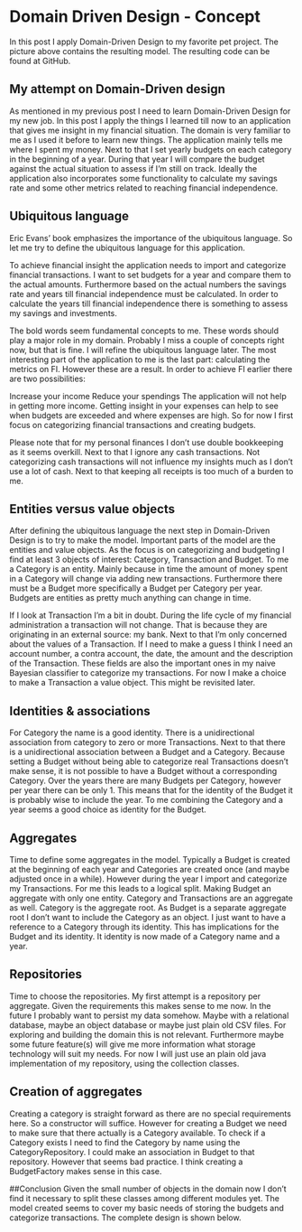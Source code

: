 # Domain Driven Design - Concept
In this post I apply Domain-Driven Design to my favorite pet project. The picture above contains the resulting model. The resulting code can be found at GitHub.

## My attempt on Domain-Driven design
As mentioned in my previous post I need to learn Domain-Driven Design for my new job. In this post I apply the things I learned till now to an application that gives me insight in my financial situation. The domain is very familiar to me as I used it before to learn new things. The application mainly tells me where I spent my money. Next to that I set yearly budgets on each category in the beginning of a year. During that year I will compare the budget against the actual situation to assess if I’m still on track. Ideally the application also incorporates some functionality to calculate my savings rate and some other metrics related to reaching financial independence.

## Ubiquitous language
Eric Evans’ book emphasizes the importance of the ubiquitous language. So let me try to define the ubiquitous language for this application.

To achieve financial insight the application needs to import and categorize financial transactions. I want to set budgets for a year and compare them to the actual amounts. Furthermore based on the actual numbers the savings rate and years till financial independence must be calculated. In order to calculate the years till financial independence there is something to assess my savings and investments.

The bold words seem fundamental concepts to me. These words should play a major role in my domain. Probably I miss a couple of concepts right now, but that is fine. I will refine the ubiquitous language later. The most interesting part of the application to me is the last part: calculating the metrics on FI. However these are a result. In order to achieve FI earlier there are two possibilities:

Increase your income
Reduce your spendings
The application will not help in getting more income. Getting insight in your expenses can help to see when budgets are exceeded and where expenses are high. So for now I first focus on categorizing financial transactions and creating budgets.

Please note that for my personal finances I don’t use double bookkeeping as it seems overkill. Next to that I ignore any cash transactions. Not categorizing cash transactions will not influence my insights much as I don’t use a lot of cash. Next to that keeping all receipts is too much of a burden to me.

## Entities versus value objects
After defining the ubiquitous language the next step in Domain-Driven Design is to try to make the model. Important parts of the model are the entities and value objects. As the focus is on categorizing and budgeting I find at least 3 objects of interest: Category, Transaction and Budget. To me a Category is an entity. Mainly because in time the amount of money spent in a Category will change via adding new transactions. Furthermore there must be a Budget more specifically a Budget per Category per year. Budgets are entities as pretty much anything can change in time.

If I look at Transaction I’m a bit in doubt. During the life cycle of my financial administration a transaction will not change. That is because they are originating in an external source: my bank. Next to that I’m only concerned about the values of a Transaction. If I need to make a guess I think I need an account number, a contra account, the date, the amount and the description of the Transaction. These fields are also the important ones in my naive Bayesian classifier to categorize my transactions. For now I make a choice to make a Transaction a value object. This might be revisited later.

## Identities & associations
For Category the name is a good identity. There is a unidirectional association from category to zero or more Transactions. Next to that there is a unidirectional association between a Budget and a Category. Because setting a Budget without being able to categorize real Transactions doesn’t make sense, it is not possible to have a Budget without a corresponding Category. Over the years there are many Budgets per Category, however per year there can be only 1. This means that for the identity of the Budget it is probably wise to include the year. To me combining the Category and a year seems a good choice as identity for the Budget.

## Aggregates
Time to define some aggregates in the model. Typically a Budget is created at the beginning of each year and Categories are created once (and maybe adjusted once in a while). However during the year I import and categorize my Transactions. For me this leads to a logical split. Making Budget an aggregate with only one entity. Category and Transactions are an aggregate as well. Category is the aggregate root. As Budget is a separate aggregate root I don’t want to include the Category as an object. I just want to have a reference to a Category through its identity. This has implications for the Budget and its identity. It identity is now made of a Category name and a year.

## Repositories
Time to choose the repositories. My first attempt is a repository per aggregate. Given the requirements this makes sense to me now. In the future I probably want to persist my data somehow. Maybe with a relational database, maybe an object database or maybe just plain old CSV files. For exploring and building the domain this is not relevant. Furthermore maybe some future feature(s) will give me more information what storage technology will suit my needs. For now I will just use an plain old java implementation of my repository, using the collection classes.

## Creation of aggregates
Creating a category is straight forward as there are no special requirements here. So a constructor will suffice. However for creating a Budget we need to make sure that there actually is a Category available. To check if a Category exists I need to find the Category by name using the CategoryRepository. I could make an association in Budget to that repository. However that seems bad practice. I think creating a BudgetFactory makes sense in this case.

##Conclusion
Given the small number of objects in the domain now I don’t find it necessary to split these classes among different modules yet. The model created seems to cover my basic needs of storing the budgets and categorize transactions. The complete design is shown below.
